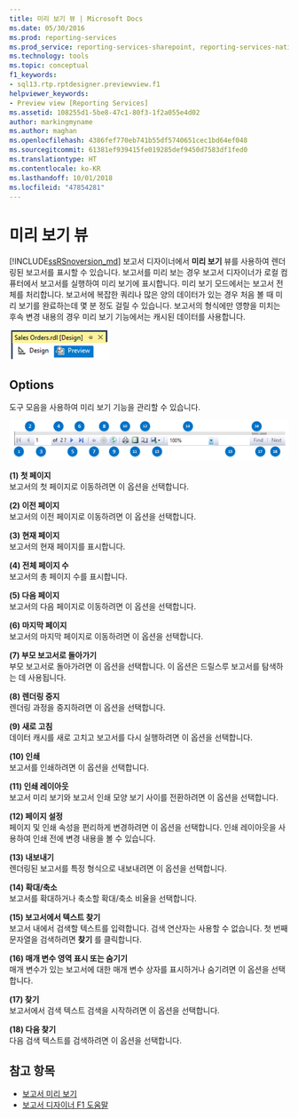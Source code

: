```yaml
---
title: 미리 보기 뷰 | Microsoft Docs
ms.date: 05/30/2016
ms.prod: reporting-services
ms.prod_service: reporting-services-sharepoint, reporting-services-native
ms.technology: tools
ms.topic: conceptual
f1_keywords:
- sql13.rtp.rptdesigner.previewview.f1
helpviewer_keywords:
- Preview view [Reporting Services]
ms.assetid: 108255d1-5be8-47c1-80f3-1f2a055e4d02
author: markingmyname
ms.author: maghan
ms.openlocfilehash: 4386fef770eb741b55df5740651cec1bd64ef048
ms.sourcegitcommit: 61381ef939415fe019285def9450d7583df1fed0
ms.translationtype: HT
ms.contentlocale: ko-KR
ms.lasthandoff: 10/01/2018
ms.locfileid: "47854281"
---
```

# <a name="preview-view"></a>미리 보기 뷰
[!INCLUDE[ssRSnoversion_md](../../includes/ssrsnoversion-md.md)] 보고서 디자이너에서 **미리 보기** 뷰를 사용하여 렌더링된 보고서를 표시할 수 있습니다. 보고서를 미리 보는 경우 보고서 디자이너가 로컬 컴퓨터에서 보고서를 실행하여 미리 보기에 표시합니다. 미리 보기 모드에서는 보고서 전체를 처리합니다. 보고서에 복잡한 쿼리나 많은 양의 데이터가 있는 경우 처음 볼 때 미리 보기를 완료하는데 몇 분 정도 걸릴 수 있습니다. 보고서의 형식에만 영향을 미치는 후속 변경 내용의 경우 미리 보기 기능에서는 캐시된 데이터를 사용합니다.

  ![ssrs_ssdt_preview](../../reporting-services/media/ssrs-ssdt-preview.png)  
## <a name="options"></a>Options  
 도구 모음을 사용하여 미리 보기 기능을 관리할 수 있습니다.  

![ssrs_ssdt_viewer_toolbar](../../reporting-services/tools/media/ssrs-ssdt-viewer-toolbar.png)

 **(1) 첫 페이지**  
 보고서의 첫 페이지로 이동하려면 이 옵션을 선택합니다.  
  
 **(2) 이전 페이지**  
 보고서의 이전 페이지로 이동하려면 이 옵션을 선택합니다.  
  
 **(3) 현재 페이지**  
 보고서의 현재 페이지를 표시합니다.  
  
 **(4) 전체 페이지 수**  
 보고서의 총 페이지 수를 표시합니다.  
  
 **(5) 다음 페이지**  
 보고서의 다음 페이지로 이동하려면 이 옵션을 선택합니다.  
  
 **(6) 마지막 페이지**  
 보고서의 마지막 페이지로 이동하려면 이 옵션을 선택합니다.  
  
 **(7) 부모 보고서로 돌아가기**  
 부모 보고서로 돌아가려면 이 옵션을 선택합니다. 이 옵션은 드릴스루 보고서를 탐색하는 데 사용됩니다.  
  
 **(8) 렌더링 중지**  
 렌더링 과정을 중지하려면 이 옵션을 선택합니다.  
  
 **(9) 새로 고침**  
 데이터 캐시를 새로 고치고 보고서를 다시 실행하려면 이 옵션을 선택합니다.  
  
 **(10) 인쇄**  
 보고서를 인쇄하려면 이 옵션을 선택합니다.  
  
 **(11) 인쇄 레이아웃**  
 보고서 미리 보기와 보고서 인쇄 모양 보기 사이를 전환하려면 이 옵션을 선택합니다.  
  
 **(12) 페이지 설정**  
 페이지 및 인쇄 속성을 편리하게 변경하려면 이 옵션을 선택합니다. 인쇄 레이아웃을 사용하여 인쇄 전에 변경 내용을 볼 수 있습니다.  
  
 **(13) 내보내기**  
 렌더링된 보고서를 특정 형식으로 내보내려면 이 옵션을 선택합니다.  
  
 **(14) 확대/축소**  
 보고서를 확대하거나 축소할 확대/축소 비율을 선택합니다.  
  
 **(15) 보고서에서 텍스트 찾기**  
 보고서 내에서 검색할 텍스트를 입력합니다. 검색 연산자는 사용할 수 없습니다. 첫 번째 문자열을 검색하려면 **찾기** 를 클릭합니다.  

 **(16) 매개 변수 영역 표시 또는 숨기기**  
 매개 변수가 있는 보고서에 대한 매개 변수 상자를 표시하거나 숨기려면 이 옵션을 선택합니다.
 
 **(17) 찾기**  
 보고서에서 검색 텍스트 검색을 시작하려면 이 옵션을 선택합니다.  
  
 **(18) 다음 찾기**  
 다음 검색 텍스트를 검색하려면 이 옵션을 선택합니다.  
  
## <a name="see-also"></a>참고 항목  
+ [보고서 미리 보기](../../reporting-services/reports/previewing-reports.md)
+ [보고서 디자이너 F1 도움말](../../reporting-services/tools/report-designer-f1-help.md)  
  
  
